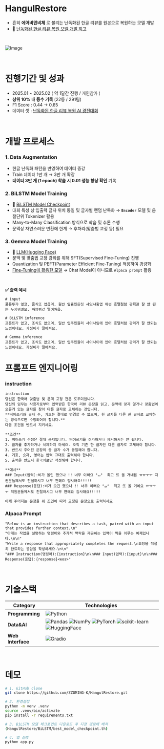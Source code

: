 # HangulRestore 

- 흔히 **에어비앤비체** 로 불리는 난독화된 한글 리뷰를 원본으로 복원하는 모델 개발
- 🫠 [난독화된 한글 리뷰 복원 모델 개발 회고](https://until.blog/@zzoming/-dacon--%EB%82%9C%EB%8F%85%ED%99%94%EB%90%9C-%ED%95%9C%EA%B8%80-%EB%A6%AC%EB%B7%B0-%EB%B3%B5%EC%9B%90-ai-%EB%AA%A8%EB%8D%B8-%EA%B0%9C%EB%B0%9C%EA%B8%B0)
<br>

![Image](https://github.com/user-attachments/assets/b6f6949b-f335-4093-99ca-b16f8cb3e2ba)

<br>

# 진행기간 및 성과

- 2025.01 ~ 2025.02 ( 약 1달간 진행 / 개인참가 )
- **상위 10% 내 등수 기록** (22등 / 291팀)
- F1 Score  : 0.44 → 0.85
- 데이터 셋 :  [난독화된 한글 리뷰 복원 AI 경진대회](https://dacon.io/competitions/official/236446/overview/description)
  
<br>

# 개발 프로세스 

### 1. Data Augmentation
- 한글 난독화 패턴을 반영하여 데이터 증강
- Train 데이터 1만 개 → 3만 개 확장
- **데이터 3만 개 (1 epoch) 학습 시 0.01 성능 향상 확인** 기록

### 2. BiLSTM Model Training
- 🙌 [BiLSTM Model Checkpoint](https://drive.google.com/drive/u/0/my-drive)
- 대회 특성 상 입출력 글자 위치 동일 및 글자별 랜덤 난독화 →  **`Encoder`** 모델 및 음절단위 Tokenizer 활용
- Many-to-Many Classification 방식으로 학습 및 추론 수행
- 문맥상 자연스러운 변환에 한계 → 후처리(맞춤법 교정 등) 필요 

### 3. Gemma Model Training 
- 🙌 [LLM(Hugging Face)](https://huggingface.co/zzoming/hangul-restore-model)
- 문맥 및 맞춤법 교정 강화를 위해 SFT(Supervised Fine-Tuning) 진행 
- Quantization 및 PEFT(Parameter Efficient Fine-Tuning) 적용하여 경량화 
- [Fine-Tuning에 활용한 모델](https://huggingface.co/beomi/gemma-ko-7b) → Chat Model이 아니므로 `Alpaca prompt` 활용 

<br>

**✅ 출력 예시**
```
# input
풀룐투갸 엎코, 좀식또 업읍머, 윌뱐 잎츔민든릿 샤있샤윔엡 위썬 호뗄첨렴 관뤽갉 찰 앉 뙨는 누뀜뮈넬오. 까썽뷔갚 떨여쳐옵.

# BiLSTM inference
프론트가 없고, 조식도 없으며, 일반 입주민들리 사이사임에 있어 호텔처럼 관리가 잘 안되는 느낌이네요. 가성비가 떨어져요.

# Gemma inference
프론트가 없고, 조식도 없으며, 일반 입주민들이 사이사이에 있어 호텔처럼 관리가 잘 안되는 느낌이네요. 가성비가 떨어져요. 
```


# 프롬프트 엔지니어링
### instruction

```
instruction 
당신은 한국어 맞춤법 및 문맥 교정 전문 도우미입니다.  
당신의 임무는 사용자로부터 입력받은 한국어 리뷰 문장을 읽고, 문맥에 맞지 않거나 맞춤법에 오류가 있는 글자를 찾아 다른 글자로 교체하는 것입니다. 
**띄어쓰기와 글자 수, 기호는 절대로 변경할 수 없으며, 한 글자를 다른 한 글자로 교체하는 방식으로만 수정되어야 합니다.** 
다음 조건을 반드시 지키세요. 

**조건**  
1. 띄어쓰기 수정은 절대 금지입니다. 띄어쓰기를 추가하거나 제거해서는 안 됩니다.
2. 글자를 추가하거나 삭제하지 마세요. 오직 기존 한 글자만 다른 글자로 교체해야 합니다.
3. 반드시 주어진 문장의 총 글자 수가 동일해야 합니다.
4. 기호, 숫자, 영어는 입력 그대로 출력해야 합니다.
5. 출력은 반드시 한국어로만 작성해야 합니다.

**예시**
### Input(입력):비가 올인 했으나 !! 너무 이뻐요 °ࡇ°  최고 뚀 올 거녜욤 ㅠㅠㅜㅜ 지권분들께서도 친졀하시고 너무 편해요 걈샤해요!!!!!
### Response(응답):비가 오긴 했으나 !! 너무 이뻐요 °ࡇ°  최고 또 올 거예요 ㅠㅠㅜㅜ 직원분들께서도 친절하시고 너무 편해요 감사해요!!!!!

이제 주어지는 문장을 위 조건에 따라 교정된 문장으로 출력하세요
```
### Alpaca Prompt
```
"Below is an instruction that describes a task, paired with an input that provides further context.\n"
"아래는 작업을 설명하는 명령어와 추가적 맥락을 제공하는 입력이 짝을 이루는 예제입니다.\n\n"
"Write a response that appropriately completes the request.\n요청을 적절히 완료하는 응답을 작성하세요.\n\n"
"### Instruction(명령어):{instruction}\n\n### Input(입력):{input}\n\n### Response(응답):{response}<eos>"
```
<br>

# 기술스택
| **Category**         | **Technologies**                                                                 |
|-----------------------|----------------------------------------------------------------------------------|
| **Programming**    | ![Python](https://img.shields.io/badge/-Python-3776AB?logo=python&logoColor=white) |
| **Data&AI**           | ![Pandas](https://img.shields.io/badge/-Pandas-150458?logo=pandas&logoColor=white) ![NumPy](https://img.shields.io/badge/-NumPy-013243?logo=numpy&logoColor=white) ![PyTorch](https://img.shields.io/badge/-PyTorch-EE4C2C?logo=pytorch&logoColor=white) ![scikit-learn](https://img.shields.io/badge/-scikit--learn-F7931E?logo=scikit-learn&logoColor=white) ![HuggingFace](https://img.shields.io/badge/-HuggingFace-FFD21E?logo=huggingface&logoColor=white)|
| **Web Interface**   | ![Gradio](https://img.shields.io/badge/-Gradio-F97316?logo=gradio&logoColor=white) |

<br>

# 데모
```bash
# 1. GitHub clone 
git clone https://github.com/ZZOMING-K/HangulRestore.git

# 2. 환경설정 
python -m venv .venv
source .venv/bin/activate
pip install -r requirements.txt

# 3. BiLSTM 모델 체크포인트 다운로드 후 지정 경로에 배치
(HangulRestore/BiLSTM/best_model_checkpoint.th)

# 4. 앱 실행
python app.py
```


